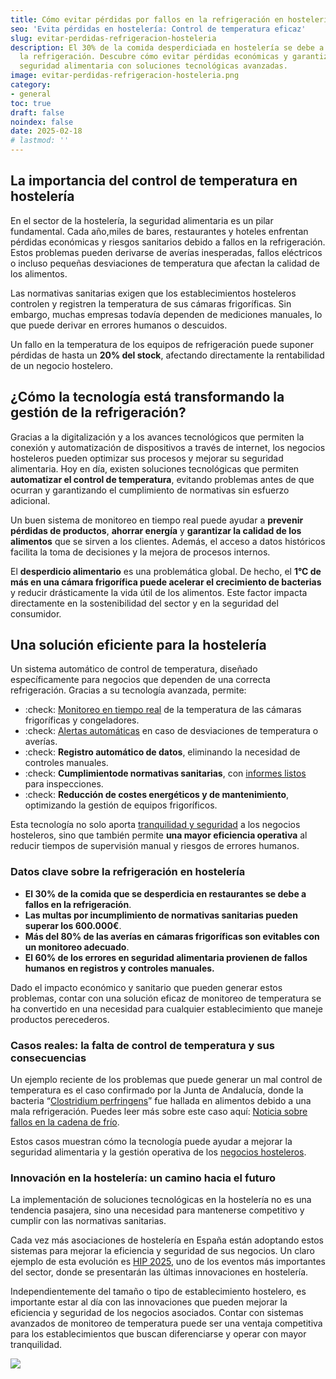 ```yaml
---
title: Cómo evitar pérdidas por fallos en la refrigeración en hostelería
seo: 'Evita pérdidas en hostelería: Control de temperatura eficaz'
slug: evitar-perdidas-refrigeracion-hosteleria
description: El 30% de la comida desperdiciada en hostelería se debe a fallos en
  la refrigeración. Descubre cómo evitar pérdidas económicas y garantizar la
  seguridad alimentaria con soluciones tecnológicas avanzadas.
image: evitar-perdidas-refrigeracion-hosteleria.png
category:
- general
toc: true
draft: false
noindex: false
date: 2025-02-18
# lastmod: ''
---
```

## La importancia del control de temperatura en hostelería

En el sector de la hostelería, la seguridad alimentaria es un pilar fundamental. Cada año,miles de bares, restaurantes y hoteles enfrentan pérdidas económicas y riesgos sanitarios debido a fallos en la refrigeración. Estos problemas pueden derivarse de averías inesperadas, fallos eléctricos o incluso pequeñas desviaciones de temperatura que afectan la calidad de los alimentos.

Las normativas sanitarias exigen que los establecimientos hosteleros controlen y registren la temperatura de sus cámaras frigoríficas. Sin embargo, muchas empresas todavía dependen de mediciones manuales, lo que puede derivar en errores humanos o descuidos.

Un fallo en la temperatura de los equipos de refrigeración puede suponer pérdidas de hasta un **20% del stock**, afectando directamente la rentabilidad de un negocio hostelero.

## ¿Cómo la tecnología está transformando la gestión de la refrigeración?

Gracias a la digitalización y a los avances tecnológicos que permiten la conexión y automatización de dispositivos a través de internet, los negocios hosteleros pueden optimizar sus procesos y mejorar su seguridad alimentaria. Hoy en día, existen soluciones tecnológicas que permiten **automatizar el control de temperatura**, evitando problemas antes de que ocurran y garantizando el cumplimiento de normativas sin esfuerzo adicional.

Un buen sistema de monitoreo en tiempo real puede ayudar a **prevenir pérdidas de productos**, **ahorrar energía** y **garantizar la calidad de los
alimentos** que se sirven a los clientes. Además, el acceso a datos
históricos facilita la toma de decisiones y la mejora de procesos internos.

El **desperdicio alimentario** es una problemática global. De hecho, el **1°C de más en una cámara frigorífica puede acelerar el crecimiento de bacterias** y reducir drásticamente la vida útil de los alimentos. Este factor impacta directamente en la sostenibilidad del sector y en la seguridad del consumidor.

## Una solución eficiente para la hostelería

Un sistema automático de control de temperatura, diseñado específicamente para negocios que dependen de una correcta refrigeración. Gracias a su tecnología avanzada, permite:

- :check: [Monitoreo en tiempo real](https://dobbox.com/#control) de la temperatura de las cámaras frigoríficas y congeladores.
- :check: [Alertas automáticas](https://dobbox.com/#tranquilidad) en caso de desviaciones de temperatura o averías.
- :check: **Registro automático de datos**, eliminando la necesidad de controles manuales. 
- :check: **Cumplimientode normativas sanitarias**, con [informes listos](https://dobbox.com/catalogo-sensor-de-temperatura-receptor/#informes) para inspecciones. 
- :check: **Reducción de costes energéticos y de mantenimiento**, optimizando la gestión de equipos frigoríficos.

Esta tecnología no solo aporta [tranquilidad y seguridad](https://dobbox.com/#para-ti) a los negocios hosteleros, sino que también permite **una mayor eficiencia operativa** al reducir tiempos de supervisión manual y riesgos de errores humanos.

### Datos clave sobre la refrigeración en hostelería

- **El 30% de la comida que se desperdicia en restaurantes se debe a fallos en la refrigeración**.
- **Las multas por incumplimiento de normativas sanitarias pueden superar los 600.000€**.
- **Más del 80% de las averías en cámaras frigoríficas son evitables con un monitoreo adecuado**.
- **El 60% de los errores en seguridad alimentaria provienen de fallos humanos** **en registros y controles manuales.**

Dado el impacto económico y sanitario que pueden generar estos problemas, contar con una solución eficaz de monitoreo de temperatura se ha convertido en una necesidad para cualquier establecimiento que maneje productos perecederos.

### Casos reales: la falta de control de temperatura y sus consecuencias

Un ejemplo reciente de los problemas que puede generar un mal control de temperatura es el caso confirmado por la Junta de Andalucía, donde la bacteria “[Clostridium perfringens](https://www.saludcastillayleon.es/es/seguridadalimentaria/datos-claves-prevencion-riesgos-microbiologicos/intoxicaciones/clostridium-perfringens)”  fue hallada en alimentos debido a una mala refrigeración. Puedes leer más sobre este caso aquí: [Noticia sobre fallos en la cadena de frío](https://www.lavanguardia.com/comer/expres/20250122/10308074/junta-andalucia-confirma-bacteria-clostridium-perfringens-montaditos-pringa-taberna-sacristia-pmv.html).

Estos casos muestran cómo la tecnología puede ayudar a mejorar la seguridad alimentaria y la gestión operativa de los [negocios hosteleros](https://dobbox.com/catalogo-sensor-de-temperatura-receptor/#clientes).

### Innovación en la hostelería: un camino hacia el futuro

La implementación de soluciones tecnológicas en la hostelería no es una tendencia pasajera, sino una necesidad para mantenerse competitivo y cumplir con las normativas sanitarias.

Cada vez más asociaciones de hostelería en España están adoptando estos sistemas para mejorar la eficiencia y seguridad de sus negocios. Un claro ejemplo de esta evolución es [HIP 2025](https://www.expohip.com/expohip/), uno de los eventos más importantes del sector, donde se presentarán las últimas innovaciones en hostelería. 

Independientemente del tamaño o tipo de establecimiento hostelero, es importante estar al día con las innovaciones que pueden mejorar la eficiencia y seguridad de los negocios asociados. Contar con sistemas avanzados de monitoreo de temperatura puede ser una ventaja competitiva para los establecimientos que buscan diferenciarse y operar con mayor tranquilidad.





![](/blog/0-grados-preocupaciones-sistema-control-camaras-frigorificas.webp)



